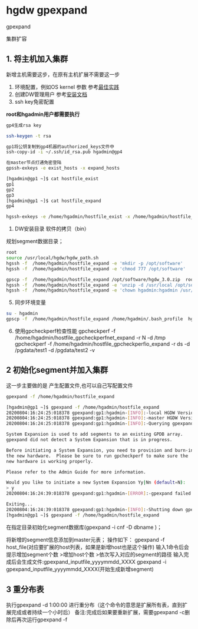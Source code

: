 # hgdw gpexpand

gpexpand

集群扩容

## 1. 将主机加入集群

新增主机需要这步，在原有主机扩展不需要这一步

1. 环境配置，例如OS kernel 参数
参考[最佳实践](./hgdw_best_practices.md)
2. 创建DW管理用户
参考[安装文档](./hgdw_install.md)
3. ssh key免密配置

**root和hgadmin用户都需要执行**

```bash
gp4生成rsa key

ssh-keygen -t rsa

gp1将公钥复制到gp4机器的authorized_keys文件中
ssh-copy-id -i ~/.ssh/id_rsa.pub hgadmin@gp4

在master节点打通免密登陆
gpssh-exkeys -e exist_hosts -x expand_hosts

[hgadmin@gp1 ~]$ cat hostfile_exist
gp1
gp2
gp3
[hgadmin@gp1 ~]$ cat hostfile_expand
gp4

hgssh-exkeys -e /home/hgadmin/hostfile_exist -x /home/hgadmin/hostfile_expand

```

1. DW安装目录 软件的拷贝（bin）

规划segment数据目录；

```bash
root
source /usr/local/hgdw/hgdw_path.sh
hgssh -f  /home/hgadmin/hostfile_expand -e 'mkdir -p /opt/software'
hgssh -f  /home/hgadmin/hostfile_expand -e 'chmod 777 /opt/software'

gpscp -f  /home/hgadmin/hostfile_expand /opt/software/hgdw_3.0.zip  root@=:/opt/software
hgssh -f  /home/hgadmin/hostfile_expand -e 'unzip -d /usr/local /opt/software/hgdw_3.0.zip'
hgssh -f  /home/hgadmin/hostfile_expand -e 'chown hgadmin:hgadmin /usr/local/hgdw -R'

```

5. 同步环境变量

```bash
su - hgadmin
gpscp -f  /home/hgadmin/hostfile_expand /home/hgadmin/.bash_profile  hgadmin@=:/home/hgadmin/.bash_profile

```

6. 使用gpcheckperf检查性能 
gpcheckperf -f /home/hgadmin/hostfile_gpcheckperfnet_expand -r N -d /tmp
gpcheckperf -f /home/hgadmin/hostfile_gpcheckperfio_expand -r ds -d /pgdata/test1 -d /pgdata/test2  -v

## 2 初始化segment并加入集群

这一步主要做的是
产生配置文件,也可以自己写配置文件

```bash
gpexpand -f /home/hgadmin/hostfile_expand

[hgadmin@gp1 ~]$ gpexpand -f /home/hgadmin/hostfile_expand
20200804:16:24:25:018378 gpexpand:gp1:hgadmin-[INFO]:-local HGDW Version: 'postgres (HGDW Database) 3.0'
20200804:16:24:25:018378 gpexpand:gp1:hgadmin-[INFO]:-master HGDW Version: 'PostgreSQL 9.4.24 (HGDW Database 3.0 build dev) on x86_64-unknown-linux-gnu, compiled by gcc (GCC) 4.8.5 20150623 (Red Hat 4.8.5-39), 64-bit compiled on Mar 26 2020 17:28:51'
20200804:16:24:25:018378 gpexpand:gp1:hgadmin-[INFO]:-Querying gpexpand schema for current expansion state

System Expansion is used to add segments to an existing GPDB array.
gpexpand did not detect a System Expansion that is in progress.

Before initiating a System Expansion, you need to provision and burn-in
the new hardware.  Please be sure to run gpcheckperf to make sure the
new hardware is working properly.

Please refer to the Admin Guide for more information.

Would you like to initiate a new System Expansion Yy|Nn (default=N):
> y
20200804:16:24:39:018378 gpexpand:gp1:hgadmin-[ERROR]:-gpexpand failed: You must be adding two or more hosts when expanding a system with mirroring enabled.

Exiting...
20200804:16:24:39:018378 gpexpand:gp1:hgadmin-[INFO]:-Shutting down gpexpand...
[hgadmin@gp1 ~]$ gpexpand -f /home/hgadmin/hostfile_expand

```

在指定目录初始化segment数据库(gpexpand -i cnf -D dbname )；


将新增的segment信息添加到master元表；
操作如下：
gpexpand  -f  host_file(对应要扩展的host列表，如果是新增host也是这个操作)
输入1命令后会提示增加segment个数
    >增加host个数
    >依次写入对应的segment的路径
   输入完成后会生成文件:gpexpand_inputfile_yyyymmdd_XXXX
 gpexpand -i gpexpand_inputfile_yyyymmdd_XXXX(开始生成新增segment)

## 3 重分布表
 执行gpexpand -d 1:00:00  进行重分布（这个命令的意思是扩展所有表，直到扩展完成或者持续一个小时后）
 备注:完成后如果要重新扩展，需要gpexpand -c删除后再次运行gpexpand -f 